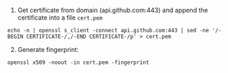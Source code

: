 1. Get certificate from domain (api.github.com:443) and append the certificate into a file `cert.pem`

````
echo -n | openssl s_client -connect api.github.com:443 | sed -ne '/-BEGIN CERTIFICATE-/,/-END CERTIFICATE-/p' > cert.pem
````

2. Generate fingerprint:

```
openssl x509 -noout -in cert.pem -fingerprint
```

